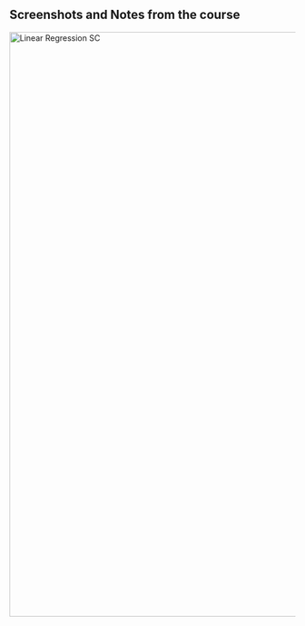 ## Screenshots and Notes from the course
<img width="1031" alt="Linear Regression SC" src="https://github.com/user-attachments/assets/b6440f09-e9e0-4bff-943d-d678bac5b177" />
